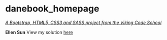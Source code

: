 # danebook_homepage

*[A Bootstrap, HTML5, CSS3 and SASS project from the Viking Code School](http://www.vikingcodeschool.com)*

**Ellen Sun**
View my solution [here](http://sunsplat.github.io/assignment_danebook_homepage/index.html)